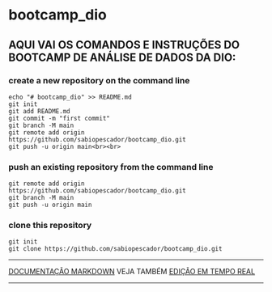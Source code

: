 # bootcamp_dio

## AQUI VAI OS COMANDOS E INSTRUÇÕES DO BOOTCAMP DE ANÁLISE DE DADOS DA DIO:

### create a new repository on the command line
```
echo "# bootcamp_dio" >> README.md
git init
git add README.md
git commit -m "first commit"
git branch -M main
git remote add origin https://github.com/sabiopescador/bootcamp_dio.git
git push -u origin main<br><br>
```
### push an existing repository from the command line
```
git remote add origin https://github.com/sabiopescador/bootcamp_dio.git
git branch -M main
git push -u origin main
```
### clone this repository
```
git init
git clone https://github.com/sabiopescador/bootcamp_dio.git
```

---

[DOCUMENTAÇÃO MARKDOWN](https://docs.github.com/pt/get-started/writing-on-github/getting-started-with-writing-and-formatting-on-github/basic-writing-and-formatting-syntax) VEJA TAMBÉM [EDIÇÃO EM TEMPO REAL](https://readme.so/pt)

---

